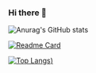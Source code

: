 ### Hi there 👋

![Anurag's GitHub stats](https://github-readme-stats.vercel.app/api?username=SametCimen1&show_icons=true&theme=dracula&text_color=FFFFFF&title_color=77FFCE&icon_color=E4FF00)

[![Readme Card](https://github-readme-stats.vercel.app/api/pin/?username=SametCimen1&repo=github-readme-stats)](https://github.com/SametCimen1/movie-api-with-react)

 [![Top Langs](https://github-readme-stats.vercel.app/api/top-langs/?username=SametCimen1&exclude_repo=github-readme-stats,FitnessPro,SametCimen1.github.io))](https://github.com/anuraghazra/github-readme-stats) 

